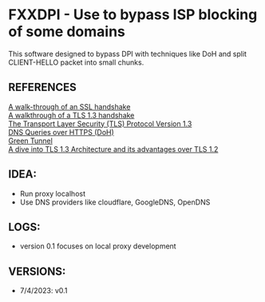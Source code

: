# FXXDPI - Use to bypass ISP blocking of some domains
This software designed to bypass DPI with techniques like DoH and split CLIENT-HELLO packet into small chunks.

## REFERENCES
[A walk-through of an SSL handshake](https://www.commandlinefanatic.com/cgi-bin/showarticle.cgi?article=art059)   
[A walkthrough of a TLS 1.3 handshake](https://commandlinefanatic.com/cgi-bin/showarticle.cgi?article=art080)   
[The Transport Layer Security (TLS) Protocol Version 1.3](https://datatracker.ietf.org/doc/html/rfc8446)   
[DNS Queries over HTTPS (DoH)](https://datatracker.ietf.org/doc/html/rfc8484)   
[Green Tunnel](https://github.com/SadeghHayeri/GreenTunnel)   
[A dive into TLS 1.3 Architecture and its advantages over TLS 1.2](https://medium.com/@akarX23/a-dive-into-tls-1-3-architecture-and-its-advantages-over-tls-1-2-2f552de24fa0)


## IDEA:
- Run proxy localhost 
- Use DNS providers like cloudflare, GoogleDNS, OpenDNS

## LOGS:
- version 0.1 focuses on local proxy development

## VERSIONS:
- 7/4/2023: v0.1